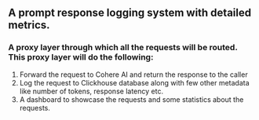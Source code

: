 ## A prompt response logging system with detailed metrics.

### A proxy layer through which all the requests will be routed. This proxy layer will do the following:
1. Forward the request to Cohere AI and return the response to the caller
2. Log the request to Clickhouse database along with few other metadata like number of tokens, response latency etc.
3. A dashboard to showcase the requests and some statistics about the requests. 
